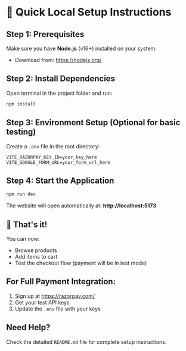 # 🚀 Quick Local Setup Instructions

## Step 1: Prerequisites
Make sure you have **Node.js** (v16+) installed on your system.
- Download from: https://nodejs.org/

## Step 2: Install Dependencies
Open terminal in the project folder and run:
```bash
npm install
```

## Step 3: Environment Setup (Optional for basic testing)
Create a `.env` file in the root directory:
```env
VITE_RAZORPAY_KEY_ID=your_key_here
VITE_GOOGLE_FORM_URL=your_form_url_here
```

## Step 4: Start the Application
```bash
npm run dev
```

The website will open automatically at: **http://localhost:5173**

## 🎉 That's it!
You can now:
- Browse products
- Add items to cart
- Test the checkout flow (payment will be in test mode)

## For Full Payment Integration:
1. Sign up at https://razorpay.com/
2. Get your test API keys
3. Update the `.env` file with your keys

## Need Help?
Check the detailed `README.md` file for complete setup instructions.